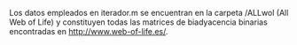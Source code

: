 Los datos empleados en iterador.m se encuentran en la carpeta /ALLwol (All Web of Life) y constituyen todas las matrices de biadyacencia binarias encontradas en http://www.web-of-life.es/.
